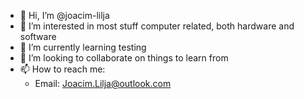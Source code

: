 - 👋 Hi, I’m @joacim-lilja
- 👀 I’m interested in most stuff computer related, both hardware and software
- 🌱 I’m currently learning testing
- 💞️ I’m looking to collaborate on things to learn from
- 📫 How to reach me:
  - Email: Joacim.Lilja@outlook.com

<!---
joacim-lilja/joacim-lilja is a ✨ special ✨ repository because its `README.md` (this file) appears on your GitHub profile.
You can click the Preview link to take a look at your changes.
--->
